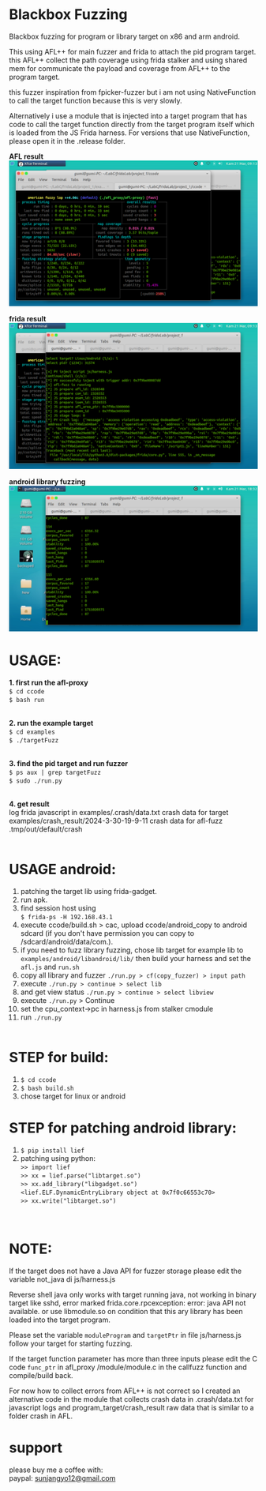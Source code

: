 # Blackbox Fuzzing
Blackbox fuzzing for program or library target on x86 and arm android.
<br>

This using AFL++ for main fuzzer and frida
to attach the pid program target. this AFL++ collect the
path coverage using frida stalker and using shared mem for
communicate the payload and coverage from AFL++ to the program target.
<br>

this fuzzer inspiration from fpicker-fuzzer but i am not using
NativeFunction to call the target function because this is very slowly.
<br>

Alternatively i use a module that is injected into a target program that
has code to call the target function directly from the target program itself
which is loaded from the JS Frida harness. For versions that use NativeFunction,
please open it in the .release folder.
<br>

<b>AFL result</b>
![](examples/img/afl-fuzz-crash.png)
<br>

<b>frida result</b>
![](examples/img/afl-proxy-result.png)
<br>

<b>android library fuzzing</b>
![](examples/img/android-fuzzlib.png)
<br>


# USAGE:
<b>1. first run the afl-proxy</b><br>
`$ cd ccode`<br>
`$ bash run`<br>
<br>

<b>2. run the example target</b><br>
`$ cd examples`<br>
`$ ./targetFuzz`<br>
<br>

<b>3. find the pid target and run fuzzer</b><br>
`$ ps aux | grep targetFuzz`<br>
`$ sudo ./run.py`<br>
<br>

<b>4. get result</b><br>
log frida javascript in examples/.crash/data.txt
crash data for target examples/crash_result/2024-3-30-19-9-11
crash data for afl-fuzz .tmp/out/default/crash
<br><br>


# USAGE android:
1. patching the target lib using frida-gadget.<br>
2. run apk.<br>
3. find session host using <br>`$ frida-ps -H 192.168.43.1`<br>
4. execute ccode/build.sh > cac, upload ccode/android_copy to android sdcard (if you don't have permission
   you can copy to /sdcard/android/data/com.<package>).<br>
5. if you need to fuzz library fuzzing, chose lib target for example lib to `examples/android/libandroid/lib/`
   then build your harness and set the `afl.js` and `run.sh`<br>
6. copy all library and fuzzer `./run.py > cf(copy_fuzzer) > input path`<br>
7. execute `./run.py > continue > select lib` <br>
8. and get view status `./run.py > continue > select libview` <br>
9. execute `./run.py` > Continue <br>
10. set the cpu_context->pc in harness.js from stalker cmodule <br>
11. run `./run.py`
<br><br>

# STEP for build:
1. `$ cd ccode`<br>
2. `$ bash build.sh`<br>
3. chose target for linux or android<br>


# STEP for patching android library:
1. `$ pip install lief`<br>
2. patching using python: <br>
`>> import lief`<br>
`>> xx = lief.parse("libtarget.so")`<br>
`>> xx.add_library("libgadget.so")`<br>
`<lief.ELF.DynamicEntryLibrary object at 0x7f0c66553c70>`<br>
`>> xx.write("libtarget.so")`<br>
<br><br>


# NOTE:
If the target does not have a Java API for fuzzer storage please edit the
variable not_java di js/harness.js

Reverse shell java only works with target running java, not working in binary target like
sshd, error marked frida.core.rpcexception: error: java API not available.
or use libmodule.so on condition that this ary library has been loaded into the target program.

Please set the variable `moduleProgram` and `targetPtr` in file
js/harness.js follow your target for starting fuzzing.


If the target function parameter has more than three inputs please edit the
C code `func_ptr` in afl_proxy /module/module.c in the callfuzz function and compile/build back.

For now how to collect errors from AFL++ is not correct so I created an alternative
code in the module that collects crash data in .crash/data.txt for javascript logs and
program_target/crash_result raw data that is similar to a folder crash in AFL.

# support
please buy me a coffee with: <br>
paypal: <font color='blue'>sunjangyo12@gmail.com</font>
